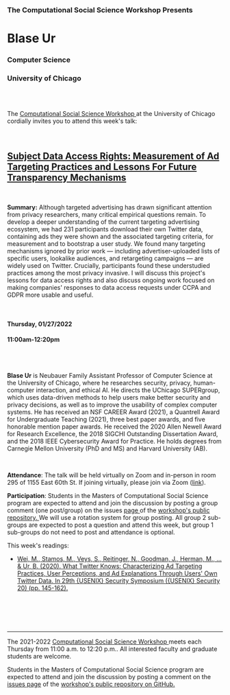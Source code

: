 
<br>

<h3 class=pfblock-header> The Computational Social Science Workshop Presents </h3>

<h1 class=pfblock-header3> Blase Ur</h1>
<h3 class=pfblock-header3> Computer Science </h3>
<h3 class=pfblock-header3> University of Chicago </h3>

<br><br>



<p class=pfblock-header3>The <a href="https://macss.uchicago.edu/content/computation-workshop"> Computational Social Science Workshop </a> at the University of Chicago cordially invites you to attend this week's talk:</p>



<br>

<div class=pfblock-header3>
<h2 class=pfblock-header>
  <a href=https://github.com/uchicago-computation-workshop/Winter2022/tree/master/01-27_Ur> Subject Data Access Rights: Measurement of Ad Targeting Practices and Lessons For Future Transparency Mechanisms </a>
</h2>

<br>
</div>



<p class=footertext2>

**Summary:** Although targeted advertising has drawn significant attention from privacy researchers, many critical empirical questions remain. To develop a deeper understanding of the current targeting advertising ecosystem, we had 231 participants download their own Twitter data, containing ads they were shown and the associated targeting criteria, for measurement and to bootstrap a user study. We found many targeting mechanisms ignored by prior work — including advertiser-uploaded lists of specific users, lookalike audiences, and retargeting campaigns — are widely used on Twitter. Crucially, participants found these understudied practices among the most privacy invasive. I will discuss this project's lessons for data access rights and also discuss ongoing work focused on making companies' responses to data access requests under CCPA and GDPR more usable and useful.


</p>

<br>

<h4 class=pfblock-header3> Thursday, 01/27/2022 </h4>
<h4 class=pfblock-header3> 11:00am-12:20pm </h4>

<br><br>

<p class=footertext2>

**Blase Ur** is Neubauer Family Assistant Professor of Computer Science at the University of Chicago, where he researches security, privacy, human-computer interaction, and ethical AI. He directs the UChicago SUPERgroup, which uses data-driven methods to help users make better security and privacy decisions, as well as to improve the usability of complex computer systems. He has received an NSF CAREER Award (2021), a Quantrell Award for Undergraduate Teaching (2021), three best paper awards, and five honorable mention paper awards. He received the 2020 Allen Newell Award for Research Excellence, the 2018 SIGCHI Outstanding Dissertation Award, and the 2018 IEEE Cybersecurity Award for Practice. He holds degrees from Carnegie Mellon University (PhD and MS) and Harvard University (AB).
</p>

<br>

<p class=footertext2>

**Attendance**: The talk will be held virtually on Zoom and in-person in room 295 of 1155 East 60th St. If joining virtually, please join via Zoom ([link](https://uchicago.zoom.us/j/96755762030?pwd=OHFQb280WU1lWWZib0RGUVZMdG43UT09)).

</p>

<p class=footertext2>

**Participation**: Students in the Masters of Computational Social Science program are expected to attend and join the discussion by posting a group comment (one post/group) on the issues <a href= https://github.com/uchicago-computation-workshop/Winter2022/issues/3> page </a> of the <a href="https://github.com/uchicago-computation-workshop"> workshop's public repository. </a> We will use a rotation system for group posting. All group 2 sub-groups are expected to post a question and attend this week, but group 1 sub-groups do not need to post and attendance is optional.

This week's readings:

- [Wei, M., Stamos, M., Veys, S., Reitinger, N., Goodman, J., Herman, M., ... & Ur, B. (2020). What Twitter Knows: Characterizing Ad Targeting Practices, User Perceptions, and Ad Explanations Through Users' Own Twitter Data. In 29th {USENIX} Security Symposium ({USENIX} Security 20) (pp. 145-162).](https://github.com/uchicago-computation-workshop/Winter2022/blob/master/01-27_Ur/ur_reading.pdf)

<br>

<br><br>

---

<p class=footertext> The 2021-2022 <a href="https://macss.uchicago.edu/content/computation-workshop"> Computational Social Science Workshop </a> meets each Thursday from 11:00 a.m. to 12:20 p.m.. All interested faculty and graduate students are welcome.</p>



<p class=footertext>Students in the Masters of Computational Social Science program are expected to attend and join the discussion by posting a comment on the <a href=https://github.com/uchicago-computation-workshop/Winter2022/issues/3>issues page</a> of the <a href=https://github.com/uchicago-computation-workshop/Winter2022/tree/master/01-27_Ur>workshop's public repository on GitHub.</a></p>
